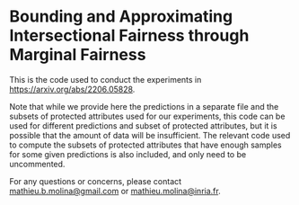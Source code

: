 # Bounding and Approximating Intersectional Fairness through Marginal Fairness

This is the code used to conduct the experiments in https://arxiv.org/abs/2206.05828.

Note that while we provide here the predictions in a separate file and the subsets of protected attributes used for our experiments, this code can be used for different predictions and subset of protected attributes, but it is possible that the amount of data will be insufficient.
The relevant code used to compute the subsets of protected attributes that have enough samples for some given predictions is also included, and only need to be uncommented. 

For any questions or concerns, please contact mathieu.b.molina@gmail.com or mathieu.molina@inria.fr.

